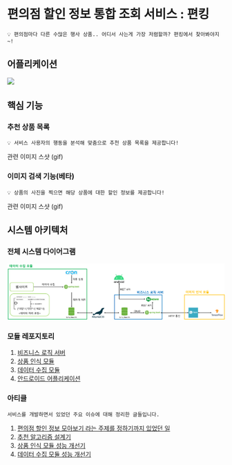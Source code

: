 # 편의점 할인 정보 통합 조회 서비스 : 편킹

    💡 편의점마다 다른 수많은 행사 상품.. 어디서 사는게 가장 저렴할까? 편킹에서 찾아봐야지~!
## 어플리케이션
<img src="/profile/앱%20주요%20UI.png">

## 핵심 기능

### 추천 상품 목록
    💡 서비스 사용자의 행동을 분석해 맞춤으로 추천 상품 목록을 제공합니다!
관련 이미지 스샷 (gif)
### 이미지 검색 기능(베타)
    💡 상품의 사진을 찍으면 해당 상품에 대한 할인 정보를 제공합니다!
관련 이미지 스샷 (gif)

## 시스템 아키텍처
### 전체 시스템 다이어그램
<img src="/profile/system_diagram.png">

### 모듈 레포지토리
1. [비즈니스 로직 서버](https://github.com/HongikUniv-CAPSTONE-DESIGN-2023-YDY-1/CAPSTONE_DESIGN_BackEnd_API_Server)
2. [상품 인식 모듈](https://github.com/HongikUniv-CAPSTONE-DESIGN-2023-YDY-1/CAPSTONE_DESIGN_AI_Module)
3. [데이터 수집 모듈](https://github.com/HongikUniv-CAPSTONE-DESIGN-2023-YDY-1/CAPSTONE_DESIGN_BackEnd_DATA_SCRAPING)
4. [안드로이드 어플리케이션](https://github.com/HongikUniv-CAPSTONE-DESIGN-2023-YDY-1/CAPSTON_DESIGN_ANDROID)
### 아티클

    서비스를 개발하면서 있었던 주요 이슈에 대해 정리한 글들입니다.

1. [편의점 할인 정보 모아보기 라는 주제를 정하기까지 있었던 일](https://robinjoon.notion.site/599b75adbbbf40a78904067af52c2775?pvs=4)
2. [추천 알고리즘 설계기](https://robinjoon.notion.site/81ea5ddd83f04e6eb81cdc16124c620f?pvs=4)
3. [상품 인식 모듈 성능 개선기](https://robinjoon.notion.site/c234ada4cf0748768a6836648de5b31c?pvs=4)
4. [데이터 수집 모듈 성능 개선기](https://robinjoon.notion.site/25d0b94ca1394fc8a579d691d5dcd34a?pvs=4)